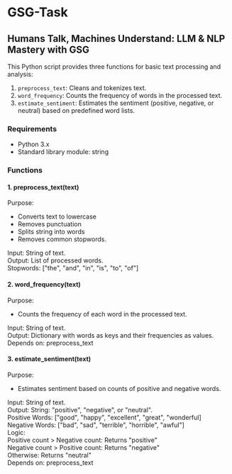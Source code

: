 # GSG-Task
## Humans Talk, Machines Understand: LLM & NLP Mastery with GSG
This Python script provides three functions for basic text processing and analysis:

1. `preprocess_text`: Cleans and tokenizes text.
2. `word_frequency`: Counts the frequency of words in the processed text.
3. `estimate_sentiment`: Estimates the sentiment (positive, negative, or neutral) based on predefined word lists.

### Requirements

- Python 3.x
- Standard library module: string

### Functions
#### 1. preprocess_text(text)

Purpose:
  - Converts text to lowercase
  - Removes punctuation
  - Splits string into words
  - Removes common stopwords.<br>

Input: String of text.<br>
Output: List of processed words.<br>
Stopwords: ["the", "and", "in", "is", "to", "of"]

#### 2. word_frequency(text)

Purpose: 
  - Counts the frequency of each word in the processed text.<br>

Input: String of text.<br>
Output: Dictionary with words as keys and their frequencies as values.<br>
Depends on: preprocess_text

#### 3. estimate_sentiment(text)

Purpose: 
  - Estimates sentiment based on counts of positive and negative words.<br>

Input: String of text.<br>
Output: String: "positive", "negative", or "neutral".<br>
Positive Words: ["good", "happy", "excellent", "great", "wonderful]<br>
Negative Words: ["bad", "sad", "terrible", "horrible", "awful"]<br>
Logic:<br>
Positive count > Negative count: Returns "positive"<br>
Negative count > Positive count: Returns "negative"<br>
Otherwise: Returns "neutral"<br>
Depends on: preprocess_text<br>

